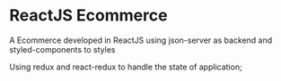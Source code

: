 # ReactJS Ecommerce

A Ecommerce developed in ReactJS using json-server as backend and styled-components to styles

Using redux and react-redux to handle the state of application;
